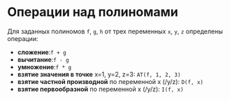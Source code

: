 # Операции над полиномами
Для заданных полиномов `f`, `g`, `h` от трех переменных `x`, `y`, `z` определены операции:  
* **сложение**:```f + g```
* **вычитание**:```f - g```
* **умножение**:```f * g```
* **взятие значения в точке** x=1, y=2, z=3: ```AT(f, 1, 2, 3)```
* **взятие частной производной** по переменной x (/y/z): ```D(f, x)```
* **взятие первообразной** по переменной x (/y/z): ```I(f, x)```
